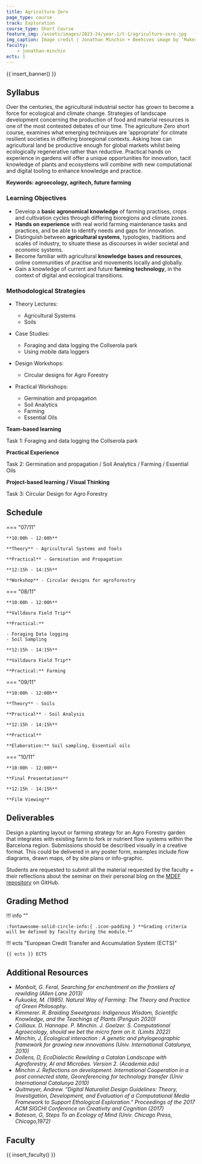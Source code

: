 ```yaml
---
title: Agriculture Zero
page_type: course
track: Exploration
course_type: Short Course
feature_img: /assets/images/2023-24/year-1/t-1/agriculture-zero.jpg
img_caption: Image credit | Jonathan Minchin + Beehives image by ‘Makery license’
faculty:
    - jonathan-minchin
ects: 1
---
```


{{ insert_banner() }}

## Syllabus

Over the centuries, the agricultural industrial sector has grown to become a force for ecological and climate change. Strategies of landscape development concerning the production of food and material resources is one of the most contested debates of our time. The agriculture Zero short course, examines what emerging techniques are ‘appropriate’ for climate resilient societies in differing bioregional contexts. Asking how can agricultural land be productive enough for global markets whilst being ecologically regenerative rather than reductive. Practical hands on experience in gardens will offer a unique opportunities for innovation, tacit knowledge of plants and ecosystems will combine with new computational and digital tooling to enhance knowledge and practice.

**Keywords: agroecology, agritech, future farming**


### Learning Objectives

- Develop a **basic agronomical knowledge** of farming practises, crops and cultivation cycles through differing bioregions and climate zones.
- **Hands on experience** with real world farming maintenance tasks and practices, and be able to identify needs and gaps for innovation.
- Distinguish between **agricultural systems**, typologies, traditions and scales of industry, to situate these as discourses in wider societal and economic systems.
- Become familiar with agricultural **knowledge bases and resources**, online communities of practise and movements locally and globally. 
- Gain a knowledge of current and future **farming technology**, in the context of digital and ecological transitions. 

### Methodological Strategies

- Theory Lectures:
    - Agricultural Systems
    - Soils

- Case Studies:
    - Foraging and data logging the Collserola park
    - Using mobile data loggers

- Design Workshops:
    - Circular designs for Agro Forestry

- Practical Workshops:
    - Germination and propagation
    - Soil Analytics
    - Farming
    - Essential Oils

**Team-based learning**

Task 1: Foraging and data logging the Collserola park

**Practical Experience**

Task 2: Germination and propagation / Soil Analytics / Farming / Essential Oils

**Project-based learning / Visual Thinking**

Task 3: Circular Design for Agro Forestry

## Schedule

=== "07/11"

    **10:00h - 12:00h**

    **Theory** - Agricultural Systems and Tools

    **Practical** - Germination and Propagation

    **12:15h - 14:15h**

    **Workshop** - Circular designs for agroforestry

=== "08/11"
    
    **10:00h - 12:00h**

    **Valldaura Field Trip**
    
    **Practical:**

    - Foraging Data logging
    - Soil Sampling

    **12:15h - 14:15h**

    **Valldaura Field Trip**
    
    **Practical:** Farming

=== "09/11"

    **10:00h - 12:00h**

    **Theory** - Soils

    **Practical** - Soil Analysis

    **12:15h - 14:15h**

    **Practical**
    
    **Elaboration:** Soil sampling, Essential oils

=== "10/11"

    **10:00h - 12:00h**

    **Final Presentations**

    **12:15h - 14:15h**

    **Film Viewing**


## Deliverables

Design a planting layout or farming strategy for an Agro Forestry garden that integrates with existing farm to fork or nutrient flow systems within the Barcelona region. Submissions should be described visually in a creative format. This could be delivered in any poster form, examples include flow diagrams, drawn maps, of by site plans or info-graphic. 

Students are requested to submit all the material requested by the faculty + their reflections about the seminar on their personal blog on the [MDEF repository](https://mdef.fablabbcn.org/2023-24/students/) on GitHub.

## Grading Method

!!! info ""

    :fontawesome-solid-circle-info:{ .icon-padding } **Grading criteria will be defined by faculty during the module.**

!!! ects "European Credit Transfer and Accumulation System (ECTS)"

    {{ ects }} ECTS

## Additional Resources

- *Monboit, G. Feral, Searching for enchantment on the frontiers of rewilding (Allen Lane 2013)*
- *Fukuoka, M. (1985). Natural Way of Farming: The Theory and Practice of Green Philosophy.*
- *Kimmerer. R. Braiding Sweetgrass: Indigenous Wisdom, Scientific Knowledge, and the Teachings of Plants (Penguin 2020)*
- *Colliaux. D. Hannape. P. Minchin. J. Goelzer. S. Computational Agroecology, should we bet the micro farm on it. (Limits 2022)*
- *Minchin, J, Ecological interaction : A genetic and phylogeographic framework for growing new innovations (Univ. International Catalunya, 2010)*
- *Dollens, D, EcoDialectic Rewilding a Catalan Landscape with Agroforestry, AI and Microbes. Version 2. (Academia.edu)*
- *Minchin J. Reflections on development. International Cooperation  in a post connected state, Georeferencing for technology transfer (Univ International Catalunya 2010)*
- *Quitmeyer, Andrew. “Digital Naturalist Design Guidelines: Theory, Investigation, Development, and Evaluation of a Computational Media Framework to Support Ethological Exploration.” Proceedings of the 2017 ACM SIGCHI Conference on Creativity and Cognition (2017)*
- *Bateson, G, Steps To an Ecology of Mind (Univ. Chicago Press, Chicago,1972)*

## Faculty

{{ insert_faculty() }}
